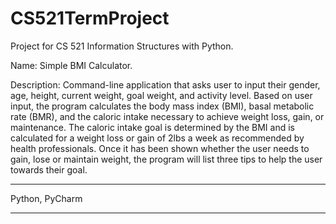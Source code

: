 # CS521TermProject

Project for CS 521 Information Structures with Python. 

Name: Simple BMI Calculator.

Description: Command-line application that asks user to input their gender, age, height, current weight, goal weight, and activity level. Based on user input, the program calculates the body mass index (BMI), basal metabolic rate (BMR), and the caloric intake necessary to achieve weight loss, gain, or maintenance. The caloric intake goal is determined by the BMI and is calculated for a weight loss or gain of 2lbs a week as recommended by health professionals. Once it has been shown whether the user needs to gain, lose or maintain weight, the program will list three tips to help the user towards their goal.

***
Python, 
PyCharm
***
